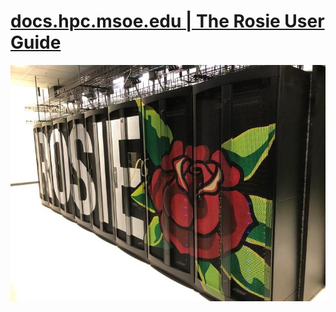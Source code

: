 # [docs.hpc.msoe.edu | The Rosie User Guide](https://docs.hpc.msoe.edu)

![Rosie Supercomputer](_images/ROSIE.jpg)
